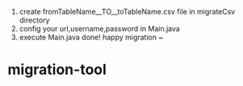 1. create fromTableName__TO__toTableName.csv file in migrateCsv directory
2. config your url,username,password in Main.java
3. execute Main.java
done! happy migration ~
# migration-tool
